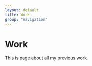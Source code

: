 ```yaml
---
layout: default
title: Work
group: "navigation"
---
```


# Work

This is page about all my previous work
